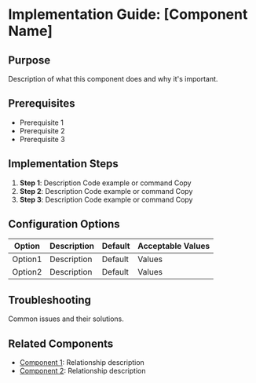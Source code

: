 # Implementation Guide: [Component Name]

## Purpose
Description of what this component does and why it's important.

## Prerequisites
- Prerequisite 1
- Prerequisite 2
- Prerequisite 3

## Implementation Steps
1. **Step 1**: Description
Code example or command
Copy
2. **Step 2**: Description
Code example or command
Copy
3. **Step 3**: Description
Code example or command
Copy
## Configuration Options
| Option | Description | Default | Acceptable Values |
|--------|-------------|---------|-------------------|
| Option1 | Description | Default | Values |
| Option2 | Description | Default | Values |

## Troubleshooting
Common issues and their solutions.

## Related Components
- [Component 1](/docs/path/to/component1.md): Relationship description
- [Component 2](/docs/path/to/component2.md): Relationship description
